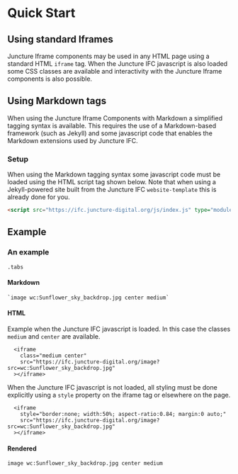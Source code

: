 # Quick Start

## Using standard Iframes

Juncture Iframe components may be used in any HTML page using a standard HTML `iframe` tag.  When the Juncture IFC javascript is also loaded some CSS classes are available and interactivity with the Juncture Iframe components is also possible.

## Using Markdown tags

When using the Juncture Iframe Components with Markdown a simplified tagging syntax is available.  This requires the use of a Markdown-based framework (such as Jekyll) and some javascript code that enables the Markdown extensions used by Juncture IFC.

### Setup

When using the Markdown tagging syntax some javascript code must be loaded using the HTML script tag shown below.  Note that when using a Jekyll-powered site built from the Juncture IFC `website-template` this is already done for you.

```html
<script src="https://ifc.juncture-digital.org/js/index.js" type="module"></script>
```

## Example

### An example
`.tabs`

#### Markdown

```markup
`image wc:Sunflower_sky_backdrop.jpg center medium`
```

#### HTML

Example when the Juncture IFC javascript is loaded.  In this case the classes `medium` and `center` are available.

```markup
  <iframe
    class="medium center"
    src="https://ifc.juncture-digital.org/image?src=wc:Sunflower_sky_backdrop.jpg"
  ></iframe>
```

When the Juncture IFC javascript is not loaded, all styling must be done explicitly using a `style` property on the iframe tag or elsewhere on the page.

```markup
  <iframe
    style="border:none; width:50%; aspect-ratio:0.84; margin:0 auto;"
    src="https://ifc.juncture-digital.org/image?src=wc:Sunflower_sky_backdrop.jpg"
  ></iframe>
```


#### Rendered

`image wc:Sunflower_sky_backdrop.jpg center medium`